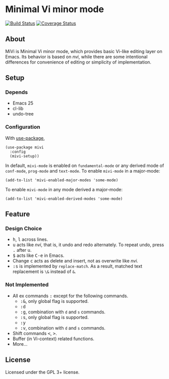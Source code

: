 # Minimal Vi minor mode

[![Build Status](https://travis-ci.org/iquiw/mivi.svg?branch=master)](https://travis-ci.org/iquiw/mivi)
[![Coverage Status](https://coveralls.io/repos/github/iquiw/mivi/badge.svg?branch=master)](https://coveralls.io/github/iquiw/mivi?branch=master)

## About

MiVi is Minimal Vi minor mode, which provides basic Vi-like editing layer on
Emacs. Its behavior is based on *nvi*, while there are some intentional
differences for convenience of editing or simplicity of implementation.

## Setup

### Depends

* Emacs 25
* cl-lib
* undo-tree

### Configuration

With [use-package](https://github.com/jwiegley/use-package),

``` emacs-lisp
(use-package mivi
  :config
  (mivi-setup))
```

In default, `mivi-mode` is enabled on `fundamental-mode` or any derived mode
of `conf-mode`, `prog-mode` and `text-mode`.
To enable `mivi-mode` in a major-mode:

``` emacs-lisp
(add-to-list 'mivi-enabled-major-modes 'some-mode)
```

To enable `mivi-mode` in any mode derived a major-mode:

``` emacs-lisp
(add-to-list 'mivi-enabled-derived-modes 'some-mode)
```

## Feature

### Design Choice

* <kbd>h</kbd>, <kbd>l</kbd> across lines.
* <kbd>u</kbd> acts like *nvi*, that is, it undo and redo alternately.
  To repeat undo, press <kbd>.</kbd> after <kbd>u</kbd>.
* <kbd>$</kbd> acts like <kbd>C-e</kbd> in Emacs.
* Change <kbd>c</kbd> acts as delete and insert, not as overwrite like *nvi*.
* <kbd>:s</kbd> is implemented by `replace-match`. As a result, matched text
  replacement is `\&` instead of `&`.

### Not Implemented

* All ex commands <kbd>:</kbd> except for the following commands.
  * <kbd>:&</kbd>, only global flag is supported.
  * <kbd>:d</kbd>
  * <kbd>:g</kbd>, combination with `d` and `s` commands.
  * <kbd>:s</kbd>, only global flag is supported.
  * <kbd>:y</kbd>
  * <kbd>:v</kbd>, combination with `d` and `s` commands.
* Shift commands <kbd>&lt;</kbd>, <kbd>&gt;</kbd>.
* Buffer (in Vi-context) related functions.
* More...

## License

Licensed under the GPL 3+ license.
